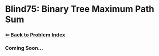 # Blind75: Binary Tree Maximum Path Sum

### [⇦ Back to Problem Index](../../index.md)

### Coming Soon...
